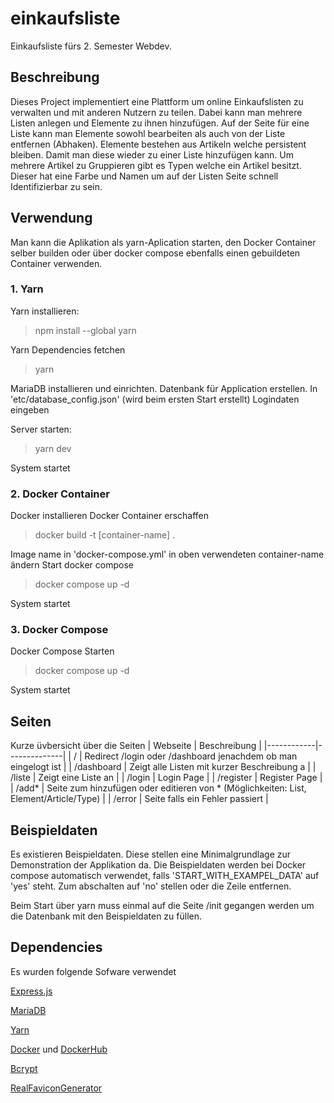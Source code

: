 # einkaufsliste
Einkaufsliste fürs 2. Semester Webdev.

## Beschreibung
Dieses Project implementiert eine Plattform um online Einkaufslisten zu verwalten und mit anderen Nutzern zu teilen. Dabei kann man mehrere Listen anlegen und Elemente zu ihnen hinzufügen. 
Auf der Seite für eine Liste kann man Elemente sowohl bearbeiten als auch von der Liste entfernen (Abhaken).
Elemente bestehen aus Artikeln welche persistent bleiben. 
Damit man diese wieder zu einer Liste hinzufügen kann.
Um mehrere Artikel zu Gruppieren gibt es Typen welche ein Artikel besitzt.
Dieser hat eine Farbe und Namen um auf der Listen Seite schnell Identifizierbar zu sein.

## Verwendung
Man kann die Aplikation als yarn-Aplication starten, den Docker Container selber builden oder über docker compose ebenfalls einen gebuildeten Container verwenden.

### 1. Yarn
Yarn installieren:
>npm install --global yarn

Yarn Dependencies fetchen
> yarn

MariaDB installieren und einrichten.
Datenbank für Application erstellen.
In 'etc/database_config.json' (wird beim ersten Start erstellt) Logindaten eingeben

Server starten:
> yarn dev

System startet

### 2. Docker Container 
Docker installieren
Docker Container erschaffen
> docker build -t [container-name] .

Image name in 'docker-compose.yml' in oben verwendeten container-name ändern
Start docker compose
> docker compose up -d

System startet

### 3. Docker Compose
Docker Compose Starten 
> docker compose up -d

System startet

## Seiten
Kurze üvbersicht über die Seiten
| Webseite   | Beschreibung |
|------------|--------------|
| /          | Redirect /login oder /dashboard jenachdem ob man eingelogt ist |
| /dashboard | Zeigt alle Listen mit kurzer Beschreibung a |
| /liste     | Zeigt eine Liste an |
| /login     | Login Page   |
| /register  | Register Page |
| /add*      | Seite zum hinzufügen oder editieren von * (Möglichkeiten: List, Element/Article/Type) |
| /error     | Seite falls ein Fehler passiert |

## Beispieldaten
Es existieren Beispieldaten. Diese stellen eine Minimalgrundlage zur Demonstration der Applikation da.
Die Beispieldaten werden bei Docker compose automatisch verwendet, falls 'START_WITH_EXAMPEL_DATA' auf 'yes' steht. Zum abschalten auf 'no' stellen oder die Zeile entfernen.

Beim Start über yarn muss einmal auf die Seite /init gegangen werden um die Datenbank mit den Beispieldaten zu füllen.

## Dependencies
Es wurden folgende Sofware verwendet

[Express.js](https://expressjs.com/)

[MariaDB](https://mariadb.org/)

[Yarn](https://yarnpkg.com/)

[Docker](https://www.docker.com/) und [DockerHub](https://hub.docker.com/)

[Bcrypt](https://www.npmjs.com/package/bcrypt)

[RealFaviconGenerator](https://realfavicongenerator.net/)